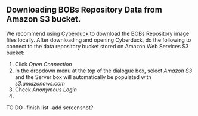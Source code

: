 ## Downloading BOBs Repository Data from Amazon S3 bucket.

We recommend using [Cyberduck](https://cyberduck.io/) to download the BOBs Repository image files locally. After downloading and opening Cyberduck, do the following to connect to the data repository bucket stored on Amazon Web Services S3 bucket:

1. Click *Open Connection*
2. In the dropdown menu at the top of the dialogue box, select *Amazon S3* and the Server box will automatically be populated with *s3.amazonaws.com*
4. Check *Anonymous Login*
5. 



TO DO
-finish list
-add screenshot?
